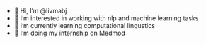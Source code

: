 - 👋 Hi, I’m @livmabj
- 👀 I’m interested in working with nlp and machine learning tasks
- 🌱 I’m currently learning computational lingustics
- 💞️ I’m doing my internship on Medmod

<!---
livmabj/livmabj is a ✨ special ✨ repository because its `README.md` (this file) appears on your GitHub profile.
You can click the Preview link to take a look at your changes.
--->
